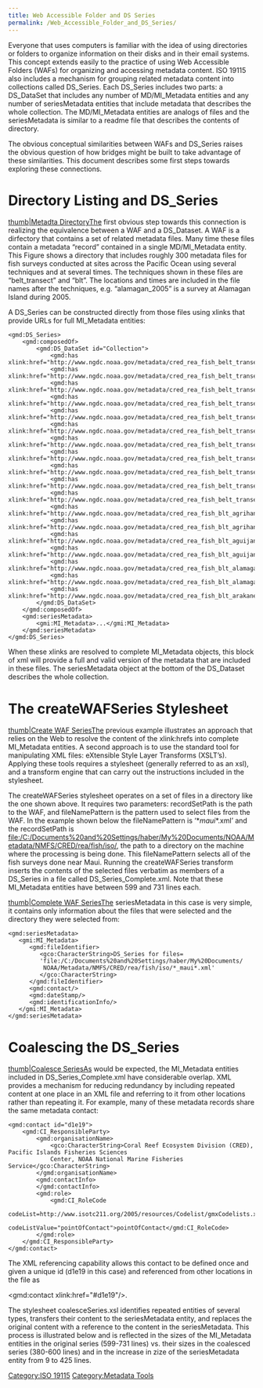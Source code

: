 ```yaml
---
title: Web Accessible Folder and DS Series
permalink: /Web_Accessible_Folder_and_DS_Series/
---
```


Everyone that uses computers is familiar with the idea of using directories or folders to organize information on their disks and in their email systems. This concept extends easily to the practice of using Web Accessible Folders (WAFs) for organizing and accessing metadata content. ISO 19115 also includes a mechanism for grouping related metadata content into collections called DS_Series. Each DS_Series includes two parts: a DS_DataSet that includes any number of MD/MI_Metadata entities and any number of seriesMetadata entities that include metadata that describes the whole collection. The MD/MI_Metadata entities are analogs of files and the seriesMetadata is similar to a readme file that describes the contents of directory.

The obvious conceptual similarities between WAFs and DS_Series raises the obvious question of how bridges might be built to take advantage of these similarities. This document describes some first steps towards exploring these connections.

Directory Listing and DS_Series
================================

[thumb|Metadta DirectoryThe](/File:metadataDirectory.PNG "wikilink") first obvious step towards this connection is realizing the equivalence between a WAF and a DS_Dataset. A WAF is a dirfectory that contains a set of related metadata files. Many time these files contain a metadata “record” contained in a single MD/MI_Metadata entity. This Figure shows a directory that includes roughly 300 metadata files for fish surveys conducted at sites across the Pacific Ocean using several techniques and at several times. The techniques shown in these files are “belt_transect” and “blt”. The locations and times are included in the file names after the techniques, e.g. “alamagan_2005” is a survey at Alamagan Island during 2005.

A DS_Series can be constructed directly from those files using xlinks that provide URLs for full MI_Metadata entities:

    <gmd:DS_Series>
        <gmd:composedOf>
            <gmd:DS_DataSet id="Collection">
                <gmd:has xlink:href="http://www.ngdc.noaa.gov/metadata/cred_rea_fish_belt_transect_sarigan_2003.xml"/>
                <gmd:has xlink:href="http://www.ngdc.noaa.gov/metadata/cred_rea_fish_belt_transect_stingray_shoals_2003.xml"/>
                <gmd:has xlink:href="http://www.ngdc.noaa.gov/metadata/cred_rea_fish_belt_transect_supply_reef_2003.xml"/>
                <gmd:has xlink:href="http://www.ngdc.noaa.gov/metadata/cred_rea_fish_belt_transect_swains_2004.xml"/>
                <gmd:has xlink:href="http://www.ngdc.noaa.gov/metadata/cred_rea_fish_belt_transect_tatsumi_reef_2003.xml"/>
                <gmd:has xlink:href="http://www.ngdc.noaa.gov/metadata/cred_rea_fish_belt_transect_tau_2004.xml"/>
                <gmd:has xlink:href="http://www.ngdc.noaa.gov/metadata/cred_rea_fish_belt_transect_tinian_2003.xml"/>
                <gmd:has xlink:href="http://www.ngdc.noaa.gov/metadata/cred_rea_fish_belt_transect_tutuila_2004.xml"/>
                <gmd:has xlink:href="http://www.ngdc.noaa.gov/metadata/cred_rea_fish_belt_transect_uracus_2003.xml"/>
                <gmd:has xlink:href="http://www.ngdc.noaa.gov/metadata/cred_rea_fish_belt_transect_wake_2007.xml"/>
                <gmd:has xlink:href="http://www.ngdc.noaa.gov/metadata/cred_rea_fish_belt_transect_zealandia_bank_2003.xml"/>
                <gmd:has xlink:href="http://www.ngdc.noaa.gov/metadata/cred_rea_fish_blt_agrihan_2005.xml"/>
                <gmd:has xlink:href="http://www.ngdc.noaa.gov/metadata/cred_rea_fish_blt_agrihan_2007.xml"/>
                <gmd:has xlink:href="http://www.ngdc.noaa.gov/metadata/cred_rea_fish_blt_aguijan_2005.xml"/>
                <gmd:has xlink:href="http://www.ngdc.noaa.gov/metadata/cred_rea_fish_blt_aguijan_2007.xml"/>
                <gmd:has xlink:href="http://www.ngdc.noaa.gov/metadata/cred_rea_fish_blt_alamagan_2005.xml"/>
                <gmd:has xlink:href="http://www.ngdc.noaa.gov/metadata/cred_rea_fish_blt_alamagan_2007.xml"/>
                <gmd:has xlink:href="http://www.ngdc.noaa.gov/metadata/cred_rea_fish_blt_arakane_reef_2005.xml"/>
            </gmd:DS_DataSet>
        </gmd:composedOf>
        <gmd:seriesMetadata>
            <gmi:MI_Metadata>...</gmi:MI_Metadata>
        </gmd:seriesMetadata>
    </gmd:DS_Series>

When these xlinks are resolved to complete MI_Metadata objects, this block of xml will provide a full and valid version of the metadata that are included in these files. The seriesMetadata object at the bottom of the DS_Dataset describes the whole collection.

The createWAFSeries Stylesheet
==============================

[thumb|Create WAF SeriesThe](/File:CreateWAFSeries.PNG "wikilink") previous example illustrates an approach that relies on the Web to resolve the content of the xlink:hrefs into complete MI_Metadata entities. A second approach is to use the standard tool for manipulating XML files: eXtensible Style Layer Transforms (XSLT’s). Applying these tools requires a stylesheet (generally referred to as an xsl), and a transform engine that can carry out the instructions included in the stylesheet.

The createWAFSeries stylesheet operates on a set of files in a directory like the one shown above. It requires two parameters: recordSetPath is the path to the WAF, and fileNamePattern is the pattern used to select files from the WAF. In the example shown below the fileNamePattern is ‘\*_maui_\*.xml’ and the recordSetPath is <file:/C:/Documents%20and%20Settings/haber/My%20Documents/NOAA/Metadata/NMFS/CRED/rea/fish/iso/>, the path to a directory on the machine where the processing is being done. This fileNamePattern selects all of the fish surveys done near Maui. Running the createWAFSeries transform inserts the contents of the selected files verbatim as members of a DS_Series in a file called DS_Series_Complete.xml. Note that these MI_Metadata entities have between 599 and 731 lines each.

[thumb|Complete WAF SeriesThe](/File:DS_SeriesComplete.PNG "wikilink") seriesMetadata in this case is very simple, it contains only information about the files that were selected and the directory they were selected from:

    <gmd:seriesMetadata>
       <gmi:MI_Metadata>
          <gmd:fileIdentifier>
             <gco:CharacterString>DS_Series for files=
             'file:/C:/Documents%20and%20Settings/haber/My%20Documents/
              NOAA/Metadata/NMFS/CRED/rea/fish/iso/*_maui*.xml'
             </gco:CharacterString>
          </gmd:fileIdentifier>
          <gmd:contact/>
          <gmd:dateStamp/>
          <gmd:identificationInfo/>
       </gmi:MI_Metadata>
    </gmd:seriesMetadata>

Coalescing the DS_Series
=========================

[thumb|Coalesce SeriesAs](/File:CoalesceSeries.PNG "wikilink") would be expected, the MI_Metadata entities included in DS_Series_Complete.xml have considerable overlap. XML provides a mechanism for reducing redundancy by including repeated content at one place in an XML file and referring to it from other locations rather than repeating it. For example, many of these metadata records share the same metadata contact:

    <gmd:contact id="d1e19">
        <gmd:CI_ResponsibleParty>
            <gmd:organisationName>
                <gco:CharacterString>Coral Reef Ecosystem Division (CRED), Pacific Islands Fisheries Sciences
                Center, NOAA National Marine Fisheries Service</gco:CharacterString>
            </gmd:organisationName>
            <gmd:contactInfo>
            </gmd:contactInfo>
            <gmd:role>
                <gmd:CI_RoleCode
                codeList=http://www.isotc211.org/2005/resources/Codelist/gmxCodelists.xml#CI_RoleCode
                codeListValue="pointOfContact">pointOfContact</gmd:CI_RoleCode>
            </gmd:role>
        </gmd:CI_ResponsibleParty>
    </gmd:contact>

The XML referencing capability allows this contact to be defined once and given a unique id (d1e19 in this case) and referenced from other locations in the file as

<gmd:contact xlink:href="#d1e19"/>.

The stylesheet coalesceSeries.xsl identifies repeated entities of several types, transfers their content to the seriesMetadata entity, and replaces the original content with a reference to the content in the seriesMetadata. This process is illustrated below and is reflected in the sizes of the MI_Metadata entities in the original series (599-731 lines) vs. their sizes in the coalesced series (380-600 lines) and in the increase in zize of the seriesMetadata entity from 9 to 425 lines.

[Category:ISO 19115](/Category:ISO_19115 "wikilink") [Category:Metadata Tools](/Category:Metadata_Tools "wikilink")